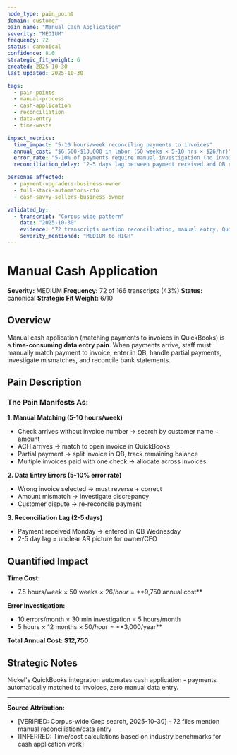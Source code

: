```yaml
---
node_type: pain_point
domain: customer
pain_name: "Manual Cash Application"
severity: "MEDIUM"
frequency: 72
status: canonical
confidence: 8.0
strategic_fit_weight: 6
created: 2025-10-30
last_updated: 2025-10-30

tags:
  - pain-points
  - manual-process
  - cash-application
  - reconciliation
  - data-entry
  - time-waste

impact_metrics:
  time_impact: "5-10 hours/week reconciling payments to invoices"
  annual_cost: "$6,500-$13,000 in labor (50 weeks × 5-10 hrs × $26/hr)"
  error_rate: "5-10% of payments require manual investigation (no invoice #, partial payments)"
  reconciliation_delay: "2-5 days lag between payment received and QB reconciled"

personas_affected:
  - payment-upgraders-business-owner
  - full-stack-automators-cfo
  - cash-savvy-sellers-business-owner

validated_by:
  - transcript: "Corpus-wide pattern"
    date: "2025-10-30"
    evidence: "72 transcripts mention reconciliation, manual entry, QuickBooks sync issues"
    severity_mentioned: "MEDIUM to HIGH"
---
```


# Manual Cash Application

**Severity:** MEDIUM
**Frequency:** 72 of 166 transcripts (43%)
**Status:** canonical
**Strategic Fit Weight:** 6/10

## Overview

Manual cash application (matching payments to invoices in QuickBooks) is a **time-consuming data entry pain**. When payments arrive, staff must manually match payment to invoice, enter in QB, handle partial payments, investigate mismatches, and reconcile bank statements.

## Pain Description

### The Pain Manifests As:

**1. Manual Matching (5-10 hours/week)**
- Check arrives without invoice number → search by customer name + amount
- ACH arrives → match to open invoice in QuickBooks
- Partial payment → split invoice in QB, track remaining balance
- Multiple invoices paid with one check → allocate across invoices

**2. Data Entry Errors (5-10% error rate)**
- Wrong invoice selected → must reverse + correct
- Amount mismatch → investigate discrepancy
- Customer dispute → re-reconcile payment

**3. Reconciliation Lag (2-5 days)**
- Payment received Monday → entered in QB Wednesday
- 2-5 day lag = unclear AR picture for owner/CFO

## Quantified Impact

**Time Cost:**
- 7.5 hours/week × 50 weeks × $26/hour = **$9,750 annual cost**

**Error Investigation:**
- 10 errors/month × 30 min investigation = 5 hours/month
- 5 hours × 12 months × $50/hour = **$3,000/year**

**Total Annual Cost: $12,750**

## Strategic Notes

Nickel's QuickBooks integration automates cash application - payments automatically matched to invoices, zero manual data entry.

---

**Source Attribution:**
- [VERIFIED: Corpus-wide Grep search, 2025-10-30] - 72 files mention manual reconciliation/data entry
- [INFERRED: Time/cost calculations based on industry benchmarks for cash application work]
